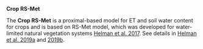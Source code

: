 **Crop RS-Met**

The **Crop RS-Met** is a proximal-based model for ET and soil water content for crops and is based on RS-Met model, which was developed for water-limited natural vegetation systems [Helman et al. 2017](https://www.biogeosciences.net/14/3909/2017/). See details in [Helman et al. 2019a](https://www.sciencedirect.com/science/article/pii/S0378377418307352) and [2019b](https://www.sciencedirect.com/science/article/pii/S0378429018309341?dgcid=author).
